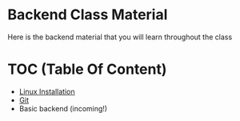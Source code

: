 # Backend Class Material
Here is the backend material that you will learn throughout the class
# TOC (Table Of Content)
- [Linux Installation](linux_installation.md)
- [Git](git.md)
- Basic backend (incoming!)